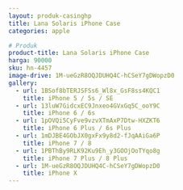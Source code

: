 ```yaml
---
layout: produk-casinghp
title: Lana Solaris iPhone Case
categories: apple

# Produk
product-title: Lana Solaris iPhone Case
harga: 90000
sku: hn-4457
image-drive: 1M-ueGzR8OQJDUHQ4C-hCSeY7gDWopzD0
gallery:
  - url: 1BSof8bTERJSFSs6_Wl8x_GsF8ss4KQC1
    title: iPhone 5 / 5s / SE
  - url: 13luW7GidcxEC9Jnxeo4GVxGq5C_ooY9C
    title: iPhone 6 / 6s
  - url: 1pOVQi5CyFve9vzvXTmAxP7Dtw-HXZKT6
    title: iPhone 6 Plus / 6s Plus
  - url: 1mDJBE4GObJX0gxFx9y8d2-fJqAAiGa6P
    title: iPhone 7 / 8
  - url: 1PBThBy9RLK92Ku9Eh_y3GOOjOoTYqo8g
    title: iPhone 7 Plus / 8 Plus
  - url: 1M-ueGzR8OQJDUHQ4C-hCSeY7gDWopzD0
    title: iPhone X
---
```

